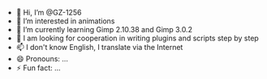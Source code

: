- 👋 Hi, I’m @GZ-1256
- 👀 I’m interested in animations
- 🌱 I’m currently learning Gimp 2.10.38 and Gimp 3.0.2
- 💞️ I am looking for cooperation in writing plugins and scripts step by step
- 📫 I don't know English, I translate via the Internet
- 😄 Pronouns: ...
- ⚡ Fun fact: ...

<!---
GZ-1256/GZ-1256 is a ✨ special ✨ repository because its `README.md` (this file) appears on your GitHub profile.
You can click the Preview link to take a look at your changes.
--->
